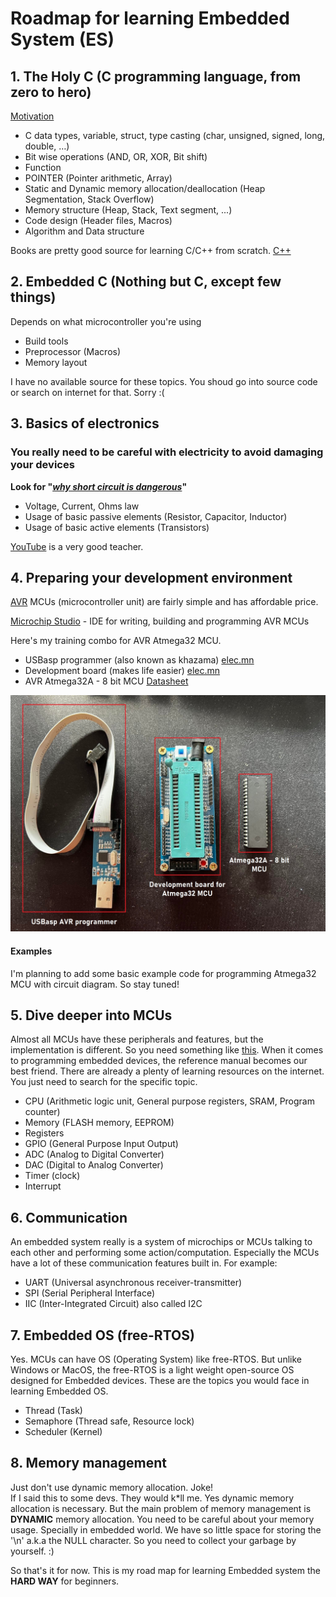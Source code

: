 # Roadmap for learning Embedded System (ES)

## 1. The Holy C (C programming language, from zero to hero)
[Motivation](https://www.youtube.com/shorts/u_eG4EaZ6uk)

 - C data types, variable, struct, type casting (char, unsigned, signed, long, double, …)
 - Bit wise operations (AND, OR, XOR, Bit shift)
 - Function
 - POINTER (Pointer arithmetic, Array)
 - Static and Dynamic memory allocation/deallocation (Heap Segmentation, Stack Overflow)
 - Memory structure (Heap, Stack, Text segment, ...)
 - Code design (Header files, Macros)
 - Algorithm and Data structure

Books are pretty good source for learning C/C++ from scratch. [C++](/files/Cpp%20All%20in%20One%20for%20Dummies%20-%20FreePdf-Books.com.pdf)

## 2. Embedded C (Nothing but C, except few things)
Depends on what microcontroller you're using
 - Build tools
 - Preprocessor (Macros)
 - Memory layout

I have no available source for these topics. You shoud go into source code or search on internet for that. Sorry :(

## 3. Basics of electronics
### You really need to be careful with electricity to avoid damaging your devices

**Look for "[*why short circuit is dangerous*](https://www.google.com/search?q=why+short+circuit+is+dangerous&sxsrf=AJOqlzV3q4jRhGcILuO6tQbPVyesB3xqsg%3A1674445829404&ei=BQTOY-eoGM-I4-EPwbms0Aw&oq=why+short+c&gs_lcp=Cgxnd3Mtd2l6LXNlcnAQAxgAMgUIABCRAjIFCAAQkQIyBQgAEIAEMgUIABCABDIFCAAQgAQyBQgAEIAEMgUIABCABDIFCAAQgAQyBQgAEIAEMgUIABCABDoKCAAQRxDWBBCwAzoHCCMQ6gIQJzoECCMQJzoECC4QQzoECAAQQzoICC4Q1AIQgAQ6CAguEIAEENQCOgUILhCABEoECEEYAEoECEYYAFDLBljYJWCCLWgDcAF4AYAB-gOIAYUQkgEKMS4xMS4xLjUtMZgBAKABAbABCsgBCMABAQ&sclient=gws-wiz-serp)"**

 - Voltage, Current, Ohms law
 - Usage of basic passive elements (Resistor, Capacitor, Inductor)
 - Usage of basic active elements (Transistors)

[YouTube](https://www.youtube.com/@EngineeringMindset) is a very good teacher.

## 4. Preparing your development environment
[AVR](https://en.wikipedia.org/wiki/AVR_microcontrollers) MCUs (microcontroller unit) are fairly simple and has affordable price.

[Microchip Studio](https://www.microchip.com/en-us/tools-resources/develop/microchip-studio) - IDE for writing, building and programming AVR MCUs

Here's my training combo for AVR Atmega32 MCU.
- USBasp programmer (also known as khazama) [elec.mn](https://elec.mn/category/9/product/61)
- Development board (makes life easier) [elec.mn](https://elec.mn/category/9/product/326)
- AVR Atmega32A - 8 bit MCU [Datasheet](https://ww1.microchip.com/downloads/en/DeviceDoc/Atmega32A-DataSheet-Complete-DS40002072A.pdf)

![mcu-combo](/imgs/mcu-combo.jpg)

#### Examples
I'm planning to add some basic example code for programming Atmega32 MCU with circuit diagram. So stay tuned!

## 5. Dive deeper into MCUs
Almost all MCUs have these peripherals and features, but the implementation is different. So you need something like [this](https://ww1.microchip.com/downloads/en/DeviceDoc/Atmega32A-DataSheet-Complete-DS40002072A.pdf).
When it comes to programming embedded devices, the reference manual becomes our best friend.
There are already a plenty of learning resources on the internet. You just need to search for the specific topic.

 - CPU (Arithmetic logic unit, General purpose registers, SRAM, Program counter)
 - Memory (FLASH memory, EEPROM)
 - Registers
 - GPIO (General Purpose Input Output)
 - ADC (Analog to Digital Converter)
 - DAC (Digital to Analog Converter)
 - Timer (clock)
 - Interrupt

## 6. Communication
An embedded system really is a system of microchips or MCUs talking to each other and performing some action/computation. Especially the MCUs have a lot of these communication features built in. For example:
 - UART (Universal asynchronous receiver-transmitter)
 - SPI (Serial Peripheral Interface)
 - IIC (Inter-Integrated Circuit) also called I2C

## 7. Embedded OS (free-RTOS)
Yes. MCUs can have OS (Operating System) like free-RTOS. But unlike Windows or MacOS, the free-RTOS is a light weight open-source OS designed for Embedded devices. These are the topics you would face in learning Embedded OS.
 - Thread (Task)
 - Semaphore (Thread safe, Resource lock)
 - Scheduler (Kernel)

## 8. Memory management
Just don't use dynamic memory allocation. Joke!<br>
If I said this to some devs. They would k*ll me. Yes dynamic memory allocation is necessary.
But the main problem of memory management is **DYNAMIC** memory allocation. You need to be careful about your memory usage. Specially in embedded world. We have so little space for storing the '\n' a.k.a the NULL character. So you need to collect your garbage by yourself. :)<br>

So that's it for now. This is my road map for learning Embedded system the **HARD WAY** for beginners.